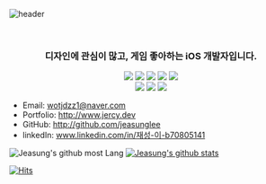 ![header](https://capsule-render.vercel.app/api?type=Slice&color=gradient&customColorList=1&height=300&section=header&text=JERCY&desc=이재성&fontSize=90&animation=twinkling&fontAlignY=90&descAlignY=70)

<br>

<h3 align="center">
디자인에 관심이 많고, 게임 좋아하는 iOS 개발자입니다.
</h3>
  
<p align="center">
<img src="https://img.shields.io/badge/iOS-000000?style=flat-square&logo=iOS&logoColor=white"/></a>
<img src="https://img.shields.io/badge/Swift-F05138?style=flat-square&logo=Swift&logoColor=white"/></a>
<img src="https://img.shields.io/badge/ObjectiveC-A8B9CC?style=flat-square&logo=jaaaa&logoColor=white"/></a>
<img src="https://img.shields.io/badge/Xcode-147EFB?style=flat-square&logo=Xcode&logoColor=white"/></a>
<img src="https://img.shields.io/badge/ReactiveX-B7178C?style=flat-square&logo=ReactiveX&logoColor=white"/></a>
<br>
<img src="https://img.shields.io/badge/Figma-F24E1E?style=flat-square&logo=Figma&logoColor=white"/></a>
<img src="https://img.shields.io/badge/Sketch-F7B500?style=flat-square&logo=Sketch&logoColor=white"/></a>
<img src="https://img.shields.io/badge/Adobe Photoshop-31A8FF?style=flat-square&logo=Adobe Photoshop&logoColor=white"/></a>
</p>

- Email: wotjdzz1@naver.com
- Portfolio: http://www.jercy.dev
- GitHub: http://github.com/jeasunglee
- linkedIn: www.linkedin.com/in/재성-이-b70805141

![Jeasung's github most Lang](https://github-readme-stats.vercel.app/api/top-langs/?username=JeasungLee&layout=compact&theme=tokyonight)
[![Jeasung's github stats](https://github-readme-stats.vercel.app/api?username=JeasungLee)](https://github.com/anuraghazra/github-readme-stats)

[![Hits](https://hits.seeyoufarm.com/api/count/incr/badge.svg?url=http%3A%2F%2Fgithub.com%2Fjeasunglee&count_bg=%231118A2&title_bg=%23707070&icon=&icon_color=%23E7E7E7&title=hits&edge_flat=false)](https://hits.seeyoufarm.com)
